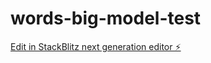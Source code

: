 # words-big-model-test

[Edit in StackBlitz next generation editor ⚡️](https://stackblitz.com/~/github.com/CoralBlade/words-big-model-test)